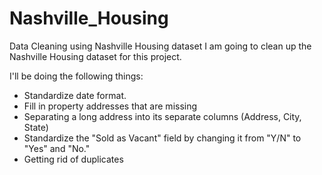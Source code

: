 # Nashville_Housing
Data Cleaning using Nashville Housing dataset
I am going to clean up the Nashville Housing dataset for this project. 

I'll be doing the following things:

- Standardize date format.
- Fill in property addresses that are missing
- Separating a long address into its separate columns (Address, City, State)
- Standardize the "Sold as Vacant" field by changing it from "Y/N" to "Yes" and "No."
- Getting rid of duplicates
